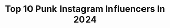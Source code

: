 ---
title: Top 10 Punk Instagram Influencers In 2024
description: >-
  Find top punk Instagram influencers in 2024. Most popular hashtags: #anime #photography #reels.
platform: Instagram
hits: 2676
text_top: See the most popular Instagram influencers on inBeat.
text_bottom: Our search engine aggregates 2676 Instagram influencers like this for you to connect with.
profiles:
  - username: "viivivalokainen"
    fullname: >-
      Viivi Valokainen
    bio: >-
      😽 Säätäjä, ikuinen punkkari & cool mama 🫰Mielenterveysjuttuja, muita juttuja, 2nd handia & elämää 💌 viivivalokainen@gmail.com 📍 Helsinki, Finland
    location: "Finland"
    followers: 22028
    engagement: 496
    commentsToLikes: 0.229955
    id: ck6tzivyg9ym50j71u8cq50gx
    verified: false
    hashtags: "#mielenterveys, #lastenvaatteet, #tyyli, #perhe"
  - username: "angeladoe"
    fullname: >-
      Angela Doe
    bio: >-
      Irgendwas zwischen Euphorie und wunden Punkten 💫 • Business inquiries: angela@manana-mgmt.com
    location: "Germany"
    followers: 113484
    engagement: 984
    commentsToLikes: 0.006926
    id: ck14l4himst4j0i1942ym5p64
    verified: false
    hashtags: "#fujifilmx100v, #fujifilm, #rawthoughts, #analogphotography"
  - username: "lolo"
    fullname: >-
      LØLØ 💘
    bio: >-
      🤘🏼🥹🤘🏼 punk rock prom queen brown paper magazine omg OUT NOW ⬇️
    location: "United Kingdom"
    followers: 78685
    engagement: 668
    commentsToLikes: 0.027073
    id: cl45xzz43k2ra0i23b3l0gh7e
    verified: false
    hashtags: "#iweargarage, #slamdunkfestival, #iykyk"
  - username: "alyxholcombe"
    fullname: >-
      ALYX HOLCOMBE⚡
    bio: >-
      🎙️Radio 1’s Indie Show 🎙@bbcintroducing Rock on @bbcradio1 🎙@kerrangradio Evening Show 🗣Voiceover gal @kerrangtv 🎧ALYX PLAYS PUNK
    location: "United Kingdom"
    followers: 19211
    engagement: 641
    commentsToLikes: 0.080253
    id: clpcfema4c1kt0k08qs13sve1
    verified: false
    hashtags: "#rockbands, #metalbands, #newbands, #loveless"
  - username: "swisstraindriver"
    fullname: >-
      Steivan Steiner l SWISSTRAINDRIVER
    bio: >-
      🚄Comedian Traindriver Switzerland 👨‍✈️sicher, pünktlich, spass! 🤝Credits; @sbbcffffs @coralieloveslife 📱for Collaboration DM me! 🛍👇link zum shop
    location: "Switzerland"
    followers: 20350
    engagement: 399
    commentsToLikes: 0.014832
    id: ck0w13fuhhdc60i19iyidb43t
    verified: false
    hashtags: "#swisstraindriver, #summertime, #reel, #sbbcffffs"
  - username: "vialbandofficial"
    fullname: >-
      VIAL
    bio: >-
      Indie punk trio on @getbetterrecords 🧪 KT (they/them) Taylor (she/they) & Katie (she/they) Booking: BZ@paladinartists.com
    location: "United States"
    followers: 55869
    engagement: 493
    commentsToLikes: 0.015672
    id: ckpqgy6t46zzu0j233swn1wo6
    verified: false
    hashtags: "#queermusic, #diy, #punk, #indierock"
  - username: "diegonaska"
    fullname: >-
      Naska
    bio: >-
      Romantic but still Punk ⛓ “BABY DON’T CRY” FUORI ORA CI VEDIAMO AL FORUM D’ASSAGO 7/12/2024 ( se c’arrivo )
    location: "Italy"
    followers: 212391
    engagement: 1437
    commentsToLikes: 0.007539
    id: ck8sysn3jluqd0j78azcxqjco
    verified: true
    hashtags: ""
  - username: "redroomromance"
    fullname: >-
      rose reyes
    bio: >-
      ethereal poet, punk princess y ángel de la guarda ଘ(੭ˊᵕˋ)੭* ੈ｡･*’★ code: rose🌹 // @raskolapparel meme admin: @roomdumperature ..:☆*:･'
    location: ""
    followers: 204999
    engagement: 1287
    commentsToLikes: 0.009552
    id: cloxohy6s0do90j08jrg3i49i
    verified: false
    hashtags: "#anime, #kagomehigurashi, #inuyasha, #valentines"
  - username: "mr.danielgillies"
    fullname: >-
      daniel gillies
    bio: >-
      gentleman. monster. jake in ‘sight unseen’ charlie in ‘the newsreader’ the taller one from ‘daft punk’. for the best tea on the planet hit the link 💚
    location: "United States"
    followers: 4708464
    engagement: 654
    commentsToLikes: 0.006256
    id: ck9wi77nb11960j78n2j5ll08
    verified: true
    hashtags: "#mrwarburtonmagazine, #photography, #creativedirector, #artdirector"
  - username: "blobbynfriends"
    fullname: >-
      Blobby and Friends
    bio: >-
      ✨The new adventures of Blobby the Blobfish, Monkey and Lily ✨ (and Roly and Ashley and Punk Kid). Merch:
    location: "United States"
    followers: 513612
    engagement: 2743
    commentsToLikes: 0.005269
    id: ckf5q67e98b1e0j23khd5ecyd
    verified: false
    hashtags: "#webcomic, #wholesome, #myoc, #cute"
---